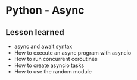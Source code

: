 # Python - Async

## Lesson learned

* async and await syntax
* How to execute an async program with asyncio
* How to run concurrent coroutines
* How to create asyncio tasks
* How to use the random module
